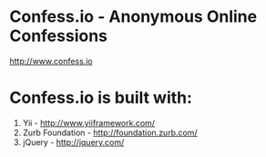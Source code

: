 Confess.io - Anonymous Online Confessions
==

http://www.confess.io

Confess.io is built with:
==

1. Yii - http://www.yiiframework.com/
2. Zurb Foundation - http://foundation.zurb.com/
3. jQuery - http://jquery.com/

